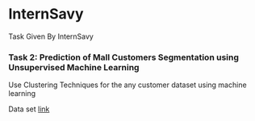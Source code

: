 # InternSavy
Task Given By InternSavy

### Task 2: Prediction of Mall Customers Segmentation using Unsupervised Machine Learning

Use Clustering Techniques for the any customer dataset using machine learning

Data set [link](https://www.kaggle.com/datasets/shwetabh123/mall-customers)


